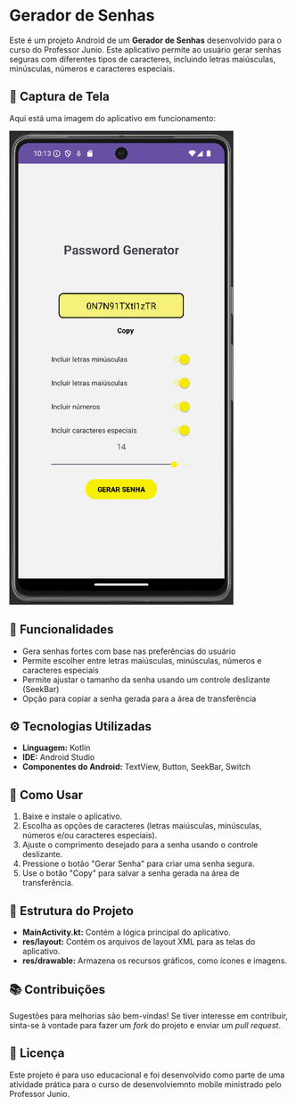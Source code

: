 # Gerador de Senhas

Este é um projeto Android de um **Gerador de Senhas** desenvolvido para o curso do Professor Junio. Este aplicativo permite ao usuário gerar senhas seguras com diferentes tipos de caracteres, incluindo letras maiúsculas, minúsculas, números e caracteres especiais.

## 📸 Captura de Tela

Aqui está uma imagem do aplicativo em funcionamento:

![Captura de Tela do App](image/image_password_generator.png)

## 🚀 Funcionalidades

- Gera senhas fortes com base nas preferências do usuário
- Permite escolher entre letras maiúsculas, minúsculas, números e caracteres especiais
- Permite ajustar o tamanho da senha usando um controle deslizante (SeekBar)
- Opção para copiar a senha gerada para a área de transferência

## ⚙️ Tecnologias Utilizadas

- **Linguagem:** Kotlin
- **IDE:** Android Studio
- **Componentes do Android:** TextView, Button, SeekBar, Switch

## 📲 Como Usar

1. Baixe e instale o aplicativo.
2. Escolha as opções de caracteres (letras maiúsculas, minúsculas, números e/ou caracteres especiais).
3. Ajuste o comprimento desejado para a senha usando o controle deslizante.
4. Pressione o botão "Gerar Senha" para criar uma senha segura.
5. Use o botão "Copy" para salvar a senha gerada na área de transferência.

## 📁 Estrutura do Projeto

- **MainActivity.kt:** Contém a lógica principal do aplicativo.
- **res/layout:** Contém os arquivos de layout XML para as telas do aplicativo.
- **res/drawable:** Armazena os recursos gráficos, como ícones e imagens.

## 📚 Contribuições

Sugestões para melhorias são bem-vindas! Se tiver interesse em contribuir, sinta-se à vontade para fazer um _fork_ do projeto e enviar um _pull request_.

## 📜 Licença

Este projeto é para uso educacional e foi desenvolvido como parte de uma atividade prática para o curso de desenvolviemnto mobile ministrado pelo Professor Junio.
